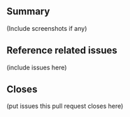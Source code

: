 ## Summary

(Include screenshots if any)

## Reference related issues

(include issues here)

## Closes

(put issues this pull request closes here)